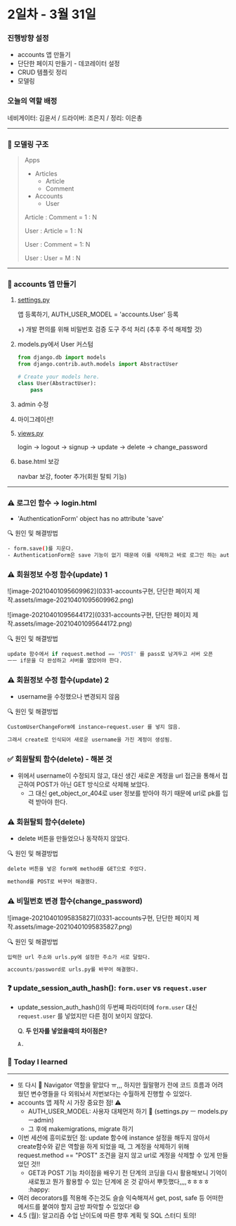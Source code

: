 # 2일차  - 3월 31일

### 진행방향 설정

- accounts 앱 만들기
- 단단한 페이지 만들기 - 데코레이터 설정
- CRUD 템플릿 정리
- 모델링

### 오늘의 역할 배정

네비게이터: 김윤서 / 드라이버: 조은지 / 정리: 이은총

------

### 💙 모델링 구조

>  Apps
>
> - Articles
>   - Article
>   - Comment
> - Accounts
>   - User
>
> Article : Comment = 1 : N
>
> User : Article = 1 : N
>
> User : Comment = 1: N
>
> User : User = M : N



------

### 💙 accounts 앱 만들기

1. [settings.py](http://settings.py)

   앱 등록하기, AUTH_USER_MODEL = 'accounts.User' 등록

   +) 개발 편의를 위해 비밀번호 검증 도구 주석 처리 (추후 주석 해제할 것)

2. models.py에서 User 커스텀

   ```python
   from django.db import models
   from django.contrib.auth.models import AbstractUser
   
   # Create your models here.
   class User(AbstractUser):
       pass
   ```

3. admin 수정

4. 마이그레이션!

5. [views.py](http://views.py)

   login → logout → signup → update → delete → change_password

6. base.html 보강

   navbar 보강, footer 추가(회원 탈퇴 기능)

------

### ⚠️ 로그인 함수 → login.html

- 'AuthenticationForm' object has no attribute 'save'

🔍 원인 및 해결방법

```bash
- form.save()를 지운다.
- AuthenticationForm은 save 기능이 없기 때문에 이를 삭제하고 바로 로그인 하는 auth_login 사용하면 된다. 
```

### ⚠️ 회원정보 수정 함수(update) 1

![image-20210401095609962](0331-accounts구현, 단단한 페이지 제작.assets/image-20210401095609962.png)

![image-20210401095644172](0331-accounts구현, 단단한 페이지 제작.assets/image-20210401095644172.png)

🔍 원인 및 해결방법

```python
update 함수에서 if request.method == 'POST' 를 pass로 남겨두고 서버 오픈
ㅡㅡ if문을 다 완성하고 서버를 열었어야 한다.
```

### ⚠️ 회원정보 수정 함수(update) 2

- username을 수정했으나 변경되지 않음

🔍 원인 및 해결방법

```python
CustomUserChangeForm에 instance=request.user 를 넣지 않음.

그래서 create로 인식되어 새로운 username을 가진 계정이 생성됨.
```



### ✅ 회원탈퇴 함수(delete) - 해본 것

- 위에서 username이 수정되지 않고, 대신 생긴 새로운 계정을 url 접근을 통해서 접근하여 POST가 아닌 GET 방식으로 삭제해 보았다.
  - 그 대신 get_object_or_404로 user 정보를 받아야 하기 때문에 url로 pk를 입력 받아야 한다.

### ⚠️ 회원탈퇴 함수(delete)

- delete 버튼을 만들었으나 동작하지 않았다.

🔍 원인 및 해결방법

```python
delete 버튼을 넣은 form에 method를 GET으로 주었다.

methond를 POST로 바꾸어 해결했다.
```

### ⚠️ 비밀번호 변경 함수(change_password)

![image-20210401095835827](0331-accounts구현, 단단한 페이지 제작.assets/image-20210401095835827.png)

🔍 원인 및 해결방법

```python
입력한 url 주소와 urls.py에 설정한 주소가 서로 달랐다.

accounts/password로 urls.py를 바꾸어 해결했다.
```

### ❓ update_session_auth_hash(): `form.user` vs `request.user`

- update_session_auth_hash()의 두번째 파라미터에 `form.user` 대신 `request.user` 를 넣었지만 다른 점이 보이지 않았다.

  Q. **두 인자를 넣었을때의 차이점은?**

  ```python
  A. 
  ```





### 💜 Today I learned 

<hr>

- 또 다시 :car: Navigator 역할을 맡았다 ㅠ,,, 하지만 월말평가 전에 코드 흐름과 어려웠던 변수명들을 다 외워놔서 저번보다는 수월하게 진행할 수 있었다. 
- accounts 앱 제작 시 가장 중요한 점! :warning:
  - AUTH_USER_MODEL: 사용자 대체먼저 하기 :checkered_flag: (settings.py ㅡ models.pyㅡadmin)
  - 그 후에 makemigrations, migrate 하기 
- 이번 세션에 흥미로웠던 점: update 함수에 instance 설정을 해두지 않아서 create함수와 같은 역할을 하게 되었을 때, 그 계정을 삭제하기 위해 request.method == "POST" 조건을 걸지 않고 url로 계정을 삭제할 수 있게 만들었던 것!! 
  -  GET과 POST 기능 차이점을 배우기 전 단계의 코딩을 다시 활용해보니 기억이 새로웠고 뭔가 활용할 수 있는 단계에 온 것 같아서 뿌듯했다,,,,ㅎㅎㅎㅎ :happy:
- 여러 decorators를 적용해 주는것도 슬슬 익숙해져서 get, post, safe 등 어떠한 메서드를 붙여야 할지 금방 파악할 수 있었다! :smile:
- 4.5 (월): 알고리즘 수업 난이도에 따른 향후 계획 및 SQL 스터디 토의! 

